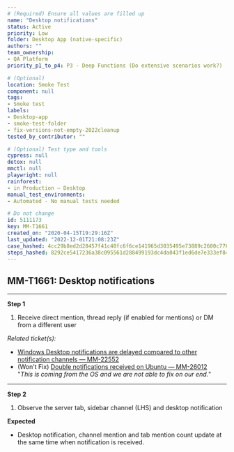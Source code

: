 ```yaml
---
# (Required) Ensure all values are filled up
name: "Desktop notifications"
status: Active
priority: Low
folder: Desktop App (native-specific)
authors: ""
team_ownership: 
- QA Platform
priority_p1_to_p4: P3 - Deep Functions (Do extensive scenarios work?)

# (Optional)
location: Smoke Test
component: null
tags: 
- Smoke test
labels: 
- Desktop-app
- smoke-test-folder
- fix-versions-not-empty-2022cleanup
tested_by_contributor: ""

# (Optional) Test type and tools
cypress: null
detox: null
mmctl: null
playwright: null
rainforest: 
- in Production — Desktop
manual_test_environments: 
- Automated - No manual tests needed

# Do not change
id: 5111173
key: MM-T1661
created_on: "2020-04-15T19:29:16Z"
last_updated: "2022-12-01T21:08:23Z"
case_hashed: 4cc29b8ed2d28457f41c48fc6f6ce141965d3035495e73889c2600c7760e4c0617f98b7052bf5191bfc75aa795411f0c
steps_hashed: 8292ce5417236a38c095561d288499193dc4da043f1ed6de7e333ef84e691202316ebbe6c63cbe32c180daa7f2aff9e8
---
```


<!-- (Auto-generated) Based on frontmatter's "key" and "name" -->

## MM-T1661: Desktop notifications

---

**Step 1**

1. Receive direct mention, thread reply (if enabled for mentions) or DM from a different user

_Related ticket(s):_

- [Windows Desktop notifications are delayed compared to other notification channels — MM-22552](https://mattermost.atlassian.net/browse/MM-22552)
- (Won't Fix) [Double notifications received on Ubuntu — MM-26012](https://mattermost.atlassian.net/browse/MM-26012)
  \
  "_This is coming from the OS and we are not able to fix on our end._"

---

**Step 2**

1. Observe the server tab, sidebar channel (LHS) and desktop notification

**Expected**

- Desktop notification, channel mention and tab mention count update at the same time when notification is received.
